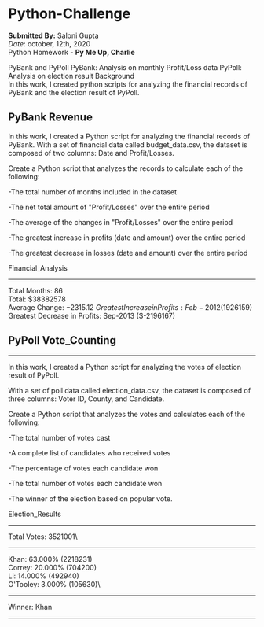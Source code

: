 # Python-Challenge
**Submitted By:** Saloni Gupta\
_Date_: october, 12th, 2020\
Python Homework - **Py Me Up, Charlie**

PyBank and PyPoll
PyBank: Analysis on monthly Profit/Loss data
PyPoll: Analysis on election result
Background\
In this work, I created python scripts for analyzing the financial records of PyBank and the election result of PyPoll.

PyBank
Revenue
----------------

In this work, I created a Python script for analyzing the financial records of PyBank. With a set of financial data called budget_data.csv, the dataset is composed of two columns: Date and Profit/Losses.

Create a Python script that analyzes the records to calculate each of the following:

-The total number of months included in the dataset

-The net total amount of "Profit/Losses" over the entire period

-The average of the changes in "Profit/Losses" over the entire period

-The greatest increase in profits (date and amount) over the entire period

-The greatest decrease in losses (date and amount) over the entire period

Financial_Analysis
*************************
Total Months: 86 \
Total: $38382578 \
Average  Change: $-2315.12 \
Greatest Increase in Profits: Feb-2012 ($1926159)\
Greatest Decrease in Profits: Sep-2013 ($-2196167)

PyPoll
Vote_Counting
--------------------
************************
In this work, I created a Python script for analyzing the votes of election result of PyPoll.

With a set of poll data called election_data.csv, the dataset is composed of three columns: Voter ID, County, and Candidate.

Create a Python script that analyzes the votes and calculates each of the following:

-The total number of votes cast

-A complete list of candidates who received votes

-The percentage of votes each candidate won

-The total number of votes each candidate won

-The winner of the election based on popular vote.

Election_Results
*************************
Total Votes: 3521001\
*************************
Khan: 63.000% (2218231)\
Correy: 20.000% (704200)\
Li: 14.000% (492940)\
O'Tooley: 3.000% (105630)\
************************
Winner: Khan
************************
